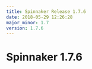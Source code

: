 ```yaml
---
title: Spinnaker Release 1.7.6
date: 2018-05-29 12:26:28
major_minor: 1.7
version: 1.7.6
---
```


# Spinnaker 1.7.6

<script src="https://gist.github.com/spinnaker-release/5d3af465f07eaca64f4383167877897d.js"/>
